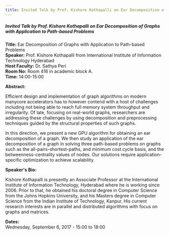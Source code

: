 ```yaml
---
title: Invited Talk by Prof. Kishore Kothapalli on Ear Decomposition of Graphs with Application to Path-based Problems
---
```


##### **Invited Talk by Prof. Kishore Kothapalli on Ear Decomposition of Graphs with Application to Path-based Problems**
**Title:** Ear Decomposition of Graphs with Application to Path-based Problems  
**Speaker:** Prof. Kishore Kothapalli from International Institute of Information Technology Hyderabad  
**Host Faculty:** Dr. Sathya Peri  
**Room No:** Room 416 in academic block A.  
**Time:** 14:00-15:00  
 
**Abstract:**

Efficient design and implementation of graph algorithms on modern manycore accelerators has to however contend with a host of challenges including not being able to reach full memory system throughput and irregularity. Of late, focusing on real-world graphs, researchers are addressing these challenges by using decomposition and preprocessing techniques guided by the structural properties of such graphs.

In this direction, we present a new GPU algorithm for obtaining an ear decomposition of a graph. We then study an application of the ear decomposition of a graph in solving three path-based problems on graphs such as the all-pairs-shortest-paths, and minimum cost cycle basis, and the betweenness-centrality values of nodes. Our solutions require application-specific optimization to achieve scalability.

**Speaker's Bio:**

Kishore Kothapalli is presently an Associate Professor at the International Institute of Information Technology, Hyderabad where he is working since 2006. Prior to that, he obtained his doctoral degree in Computer Science from the Johns Hopkins University, and his Masters degree in Computer Science from the Indian Institute of Technology, Kanpur. His current research interests are in parallel and distributed algorithms with focus on graphs and matrices.

**Dates:**  
Wednesday, September 6, 2017 - 15:00 to 18:00